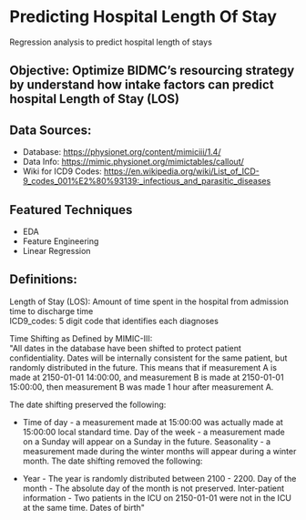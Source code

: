 # Predicting Hospital Length Of Stay
Regression analysis to predict hospital length of stays

## Objective: Optimize BIDMC’s resourcing strategy by understand how intake factors can predict hospital Length of Stay (LOS)

## Data Sources:
* Database: https://physionet.org/content/mimiciii/1.4/
* Data Info: https://mimic.physionet.org/mimictables/callout/
* Wiki for ICD9 Codes: https://en.wikipedia.org/wiki/List_of_ICD-9_codes_001%E2%80%93139:_infectious_and_parasitic_diseases

## Featured Techniques
* EDA
* Feature Engineering
* Linear Regression

## Definitions:

Length of Stay (LOS): Amount of time spent in the hospital from admission time to discharge time  
ICD9_codes: 5 digit code that identifies each diagnoses  

Time Shifting as Defined by MIMIC-III:  
"All dates in the database have been shifted to protect patient confidentiality. Dates will be internally consistent for the same patient, but randomly distributed in the future. This means that if measurement A is made at 2150-01-01 14:00:00, and measurement B is made at 2150-01-01 15:00:00, then measurement B was made 1 hour after measurement A.

The date shifting preserved the following:

* Time of day - a measurement made at 15:00:00 was actually made at 15:00:00 local standard time. Day of the week - a measurement made on a Sunday will appear on a Sunday in the future. Seasonality - a measurement made during the winter months will appear during a winter month. The date shifting removed the following:

* Year - The year is randomly distributed between 2100 - 2200. Day of the month - The absolute day of the month is not preserved. Inter-patient information - Two patients in the ICU on 2150-01-01 were not in the ICU at the same time. Dates of birth"
